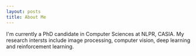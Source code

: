 ```yaml
---
layout: posts
title: About Me
---
```


I'm currently a PhD candidate in Computer Sciences at NLPR, CASIA. My research intersts include image processing, computer vision, deep learning and reinforcement learning.
